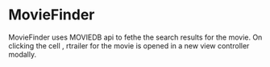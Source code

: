 # MovieFinder
MovieFinder uses MOVIEDB api to fethe the search results for the movie. On clicking the cell , rtrailer for the movie is opened in a new view controller modally.
